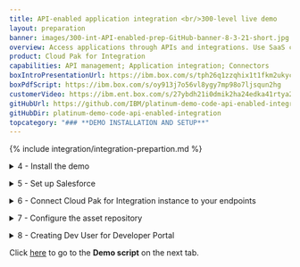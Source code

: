 ```yaml
---
title: API-enabled application integration <br/>300-level live demo
layout: preparation
banner: images/300-int-API-enabled-prep-GitHub-banner-8-3-21-short.jpg
overview: Access applications through APIs and integrations. Use SaaS connectivity to Salesforce to create a self-service car repair API giving customers real-time estimates and integrating directly with record systems. The demo shows easy API creation with no-code App Connect Designer, rate limiting plans, security policies and self-service API consumption using the API Connect portal.
product: Cloud Pak for Integration
capabilities: API management; Application integration; Connectors
boxIntroPresentationUrl: https://ibm.box.com/s/tph26q1zzqhix1t1fkm2ukyc9eqgwdbg
boxPdfScript: https://ibm.box.com/s/oy913j7o56vl8ygy7mp98o7ljsqun2hg
customerVideo: https://ibm.ent.box.com/s/27ybdh21i0dmik2ha24edka41rtya2x8
gitHubUrl: https://github.com/IBM/platinum-demo-code-api-enabled-integration.git
gitHubDir: platinum-demo-code-api-enabled-integration
topcategory: "### **DEMO INSTALLATION AND SETUP**"
---
```


{% include integration/integration-prepartion.md %}

<span id="installDemo"></span>

<details markdown="1">

<summary>4 - Install the demo</summary>

1. The script to install the demo components requires a utility called jq. If you don't have it, follow the installation steps described in this <a href="https://jqlang.github.io/jq/download/" target="_blank" rel="noreferrer">page</a>, based on your operating system. <br/>

2. Install API Connect and App Connect by running the `deploy.sh` command:<br/>

   ```
   ./deploy.sh
   ```

This script may take 30-45 minutes to complete.

**[Go to top](#top)**

</details>

<span id="prereq"></span>

<details markdown="1">

<summary>5 - Set up Salesforce</summary>

You need a Salesforce developer account to use for testing. If you already have a Salesforce developer account, you can use that (start at step 2 below). If not, you can sign up for a free developer account by following step 1 below.

1. Go to <a href="https://developer.salesforce.com/signup" target="_blank" rel="noreferrer">Salesforce Developers</a>. Follow the prompts on the Saleforce pages to get your free developer account.<br/>

2. As soon as you have your account, go back to the <a href="https://login.salesforce.com/" target="_blank" rel="noreferrer">Salesforce log in page</a> and log in to your dev admin account.<br/><img src="images/Prep3.5.png" width="800" /><br/>

3. Click the **profile** icon (1) and save your Salesforce Login URL (2).<br/><img src="images/Prep3.6.png" width="800" /><br/>

4. In the same user profile menu, and select **Settings**.<br/><img src="images/Prep3.7.png" width="800" /><br/>

5. Click **Reset My Security Token** in the **My Personal Information** (1) menu. Then, click **Reset Security Token** (2). A newly-generated security token will be emailed to you.<br/><img src="images/Prep3.8.png" width="800" /><br/>

6. Next, you will create an application representing App Connect Enterprise, and then retrieve the Consumer Key and Consumer Secret. Click the **cogwheel** icon (1) and then select **Setup** (2).<br/><img src="images/Prep3.9.png" width="800" /><br/>

7. In the navigator on the left-hand side, scroll to **PLATFORM TOOLS**, expand **Apps** (1), and click **App Manager** (2).<br/><img src="images/prep-image3.7.png" width="800" /><br/>

8. Click **New Connected App**.<br/><img src="images/prep-image3.8.png" width="800" /><br/>

9. Enter **App Connect** (1) as the **Connect App Name** and your email as the **Contact Email** (2). Select **Enable OAuth Settings** (3).<br/><img src="images/prep-image3.9.png" width="800" /><br/>

10. Select **Enable for Device Flow** (1). Now select **Manage user data via APIs (api)** (2) as the **Selected OAuth Scopes**. Click **Add** (3)<br/><img src="images/prep-image3.10.png" width="800" /><br/>

11. Click **Save**.<br/><img src="images/prep-image3.11.png" width="800" /><br/>

12. It will take approximately 10 minutes for the new connected app to register in Salesforce. Once it does, you should see **Manage Consumer Details** displayed. Click **Manage Consumer Details,** following any authentication directions.<br/><img src="images/Prep3.15.png" width="800" /><br/>

13. Save the **Consumer Key** and **Consumer Secret.**<br/><img src="images/salesforce-key-secret.png" width="800" /><br/>

14. In the search box at the top of the screen, enter **OAuth** (1), and then select **OAuth and OpenID Connect Settings** (2).<br/><img src="images/oauth-and-open-id.png" width="800" /><br/>

15. Ensure that **OAuth User-Agent Flows** and **OAuth Username-Password Flows** are enabled. <br/><img src="images/oauth-user-agent-flows.png" width="800" /><br/>

Your Salesforce developer account is ready.

**[Go to top](#top)**

</details>

<span id="connectEndpoints"></span>

<details markdown="1">

<summary>6 - Connect Cloud Pak for Integration instance to your endpoints</summary>

Let’s configure our services endpoints in Cloud Pak for Integration.

Now, let's configure our services endpoints in Cloud Pak for Integration.<br/>

1.	Return the command line and use the URL, username (1), credentials (2) and click **Sign In** (3) to access the Platform Navigator.<br/><img src="images/prep-image209.png" width="800" /><br/><img src="images/prep-image210.png" width="800" /><br/><br/><inline-notification text="If you are using Chrome, you may see a certificate error when accessing the page. To bypass this, type <strong>thisisunsafe</strong> and press return."></inline-notification><br/>

2. You will be asked to provide a new password as you are using a temporary password. Provide a new password and click **Submit**. <br/><img src="images/prep-501.png" width="800" /><br/>

3. In the menu on the top left, open the **Design** folder (1) and select **Integrations** (2). <br/><img src="images/prep-44.png" width="800" /><br/>

4. Click on the **ace-designer-demo** entry. <br/><img src="images/prep-44-2.png" width="800" /><br/>

5. Click the **Catalog** icon to see a list of the available connectors. <br/><img src="images/prep-45.png" width="800" /><br/>

4. This is the list of the available connectors.<br/><img src="images/Prep4.4.png" width="800" /><br/>

   Now configure the Salesforce connector.<br/><br/>

5. Search for **salesforce** (1) and click **Connect** (2).<br/><img src="images/Prep4.5.png" width="800" /><br/>

6. Enter your Salesforce **Login URL**.<inline-notification text="You must enter <strong>‘https://’</strong> in front of the Saleforce Login URL you saved earlier. The connection will not work if you just copy/paste the URL."></inline-notification><img src="images/Prep4.6.png" width="800" />

7. Input your Salesforce **Username** (1). Fill in the connector's **Password** field (2) by concatenating your Salesforce **Password** and the **Security token** received via email.<br/><br/>For example, if your Salesforce password is ‘myGreatPassword’ and your Salesforce security token is ‘2325jsdhew4312hs534dh’ then enter ‘myGreatPassword2325jsdhew4312hs534dh’ in the **Password** field.<br/><img src="images/Prep4.7.png" width="800" /><br/><br/>

8. Input Salesforce’s **Consumer Key** as **Client ID** (1) and **Secret** as **Client Secret** (2), respectively, in the connector account UI. Click **Connect** (3).<br/><img src="images/Prep4.8.png" width="800" /><br/>

9. Click on the **menu** icon (1) and select **Rename Account** (2).<br/><img src="images/Prep4.9.png" width="800" /><br/>

10. Enter **App Connect Trial** (1) as **Account name** and click **Rename Account** (2).<br/><img src="images/Prep4.10.png" width="800" /><br/>

Your environment is ready to demo.

<br/>

**[Go to top](#top)**

</details>

<span id="CreateUser"></span>

<details markdown="1">

<summary>7 - Configure the asset repository</summary>

During the demo we will import an existing flow from the assest repository. An existing GitHub repository will be configured to import the flow. 

1. Select **assetrepo**.<br/><img src="images/asset-repo-100.png" width="800" /><br/>

2. Click **Remotes** (1) and select **Add remote** (2). <br/><img src="images/asset-repo-110.png" width="800" /><br/>

3. Fill in the following values:<br/>
   * **Name** (1): CP4I Demo Assets
   * **Git URL** (2): https://github.com/IBM/cp4i-demos.git
   * **Automatic sync options** (3): 5 minutes
   * **Asset types to synchronize** (4): Select all 
   Click **Create remote** (5) to complete the form.
   <img src="images/asset-repo-120.png" width="800" /><br/>

4. In a couple of minutes the resources from the GitHub repository will be synchronized.<br/><img src="images/asset-repo-130.png" width="800" /><br/>

<br/>

**[Go to top](#top)**

</details>

<span id="CreateUser"></span>

<details markdown="1">

<summary>8 - Creating Dev User for Developer Portal</summary>

Now create a user in the Developer Portal.

1. Expand **Design** and select **APIs** (1).<br/><img src="images/prep-image501.png" width="800" /><br/>

2. Click **ademo** API management. <br/><img src="images/prep-image502.png" width="800" /><br/>

3. If a login screen is presented, select **Cloud Pak User Registry** <br/><img src="images/prep-image212.png" width="800" /><br/>

4. Click **Manage catalogs** (2).<br/><img src="images/prep-image213.png" width="800" /><br/>

5. Open **Sandbox**.<br/><img src="images/prep-image214.png" width="800" /><br/>

6. Select the **Consumers** (1) tab, click **Add** (2) and select **Create organization** (3).<br/><img src="images/prep-image215.png" width="800" /><br/>

7. Fill in **IBM** as the title.<br/><img src="images/prep-image216.png" width="800" /><br/>

8. Scroll down to the Owner section, set the type of user to **New user** (1), fill in the following details and click **Create**.

    | FIELD | VALUE |
    | ------ | ------- |
    | **Username:** | devuser |
    | **Email:** | devuser@ibmapiconnect.com |
    | **First name:** | Dev |
    | **Last name:** | User |
    | **Password:** | AP1Connect! | 
    
    <img src="images/prep-image217.png" width="800" />

9. A new consumer organization is created.
<br/><img src="images/prep-image218.png" width="800" /><br/>

Congratulations! Your portal developer user has been created and you are ready for the demo.

<br/>

**[Go to top](#top)**

</details>

Click [here](/300-integration-api-enabled-application-integration/demo-script) to go to the **Demo script** on the next tab.